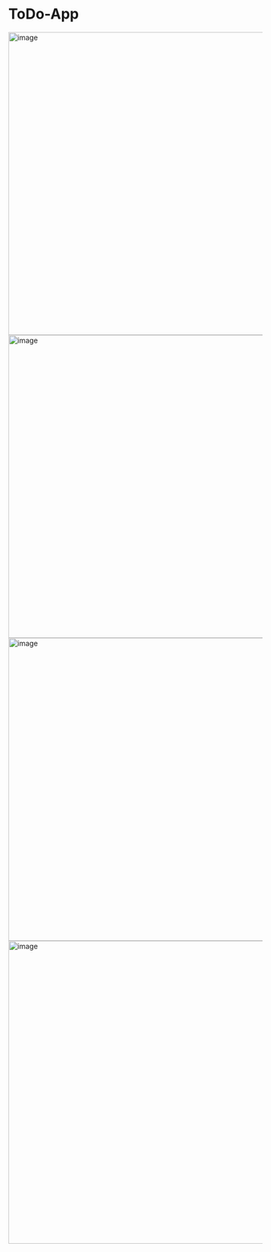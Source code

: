 # ToDo-App

<img width="600" alt="image" src="https://github.com/0904-mansi/ToDo-App/assets/81081105/b29274a3-8b23-49c1-bdef-455c9bdf086d">
<img width="600" alt="image" src="https://github.com/0904-mansi/ToDo-App/assets/81081105/af557830-79c5-452f-b422-78c2cb9487af">
<img width="600" alt="image" src="https://github.com/0904-mansi/ToDo-App/assets/81081105/0ff50699-9111-4d0f-bd38-a4be561be6e4">
<img width="600" alt="image" src="https://github.com/0904-mansi/ToDo-App/assets/81081105/9adc9c42-7c8f-4296-8c6e-26444c820752">
